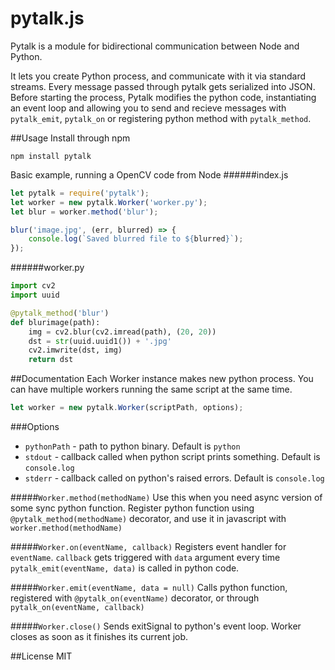 # pytalk.js

Pytalk is a module for bidirectional communication between Node and Python.

It lets you create Python process, and communicate with it via standard streams. Every message passed through pytalk gets serialized into JSON.
Before starting the process, Pytalk modifies the python code, instantiating an event loop and allowing you to send and recieve messages with `pytalk_emit`, `pytalk_on` or registering python method with `pytalk_method`.

##Usage
Install through npm
```
npm install pytalk
```

Basic example, running a OpenCV code from Node
######index.js
```javascript
let pytalk = require('pytalk');
let worker = new pytalk.Worker('worker.py');
let blur = worker.method('blur');

blur('image.jpg', (err, blurred) => {
    console.log(`Saved blurred file to ${blurred}`);
});
```
######worker.py
```python
import cv2
import uuid

@pytalk_method('blur')
def blurimage(path):
    img = cv2.blur(cv2.imread(path), (20, 20))
    dst = str(uuid.uuid1()) + '.jpg'
    cv2.imwrite(dst, img)
    return dst
```

##Documentation
Each Worker instance makes new python process. You can have multiple workers running the same script at the same time.
```javascript
let worker = new pytalk.Worker(scriptPath, options);
```
###Options
* `pythonPath` - path to python binary. Default is `python`
* `stdout` - callback called when python script prints something. Default is `console.log`
* `stderr` - callback called on python's raised errors. Default is `console.log`

#####```Worker.method(methodName)```
Use this when you need async version of some sync python function. Register python function using ```@pytalk_method(methodName)``` decorator, and use it in javascript with ```worker.method(methodName)```

#####```Worker.on(eventName, callback)```
Registers event handler for `eventName`. `callback` gets triggered with `data` argument every time `pytalk_emit(eventName, data)` is called in python code.

#####```Worker.emit(eventName, data = null)```
Calls python function, registered with `@pytalk_on(eventName)` decorator, or through `pytalk_on(eventName, callback)`

#####```Worker.close()```
Sends exitSignal to python's event loop. Worker closes as soon as it finishes its current job.

##License
MIT